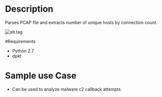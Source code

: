 
# Description
Parses PCAP file and extracts number of unique hosts by connection count.

![alt tag](https://github.com/akbarq/host_parse/blob/master/screenshot.png)

#Requirements
* Python 2.7
* dpkt

# Sample use Case
* Can be used to analyze malware c2 callback attempts.
